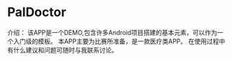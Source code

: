 # PalDoctor
介绍：
  该APP是一个DEMO,包含许多Android项目搭建的基本元素，可以作为一个入门级的模板。
  本APP主要为比赛所准备，是一款医疗类APP。
  在使用过程中有什么建议和问题可随时与我联系讨论。
